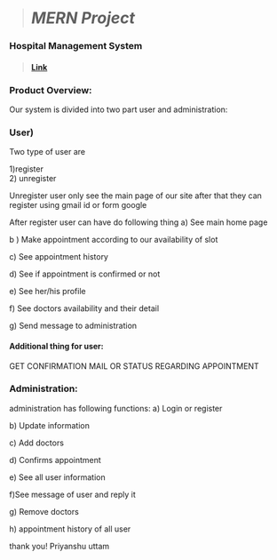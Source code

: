 > # 							*MERN Project*						

### Hospital Management System
> ####  [   Link ](https://city-hospital.vercel.app/ "   Link")

 ### Product Overview:
   Our system is divided into two  part user and administration:

### User)
  Two type of user are
  
  1)register  
  2) unregister
 
Unregister user only see the main page of our site after that they can register  using gmail id or form google 

After register user can have do following thing
a) See main  home page 

b ) Make appointment  according to our availability of slot

c) See appointment history

d) See if appointment is confirmed  or not 

e) See her/his profile 

f) See doctors availability and their detail

g) Send message  to administration

#### Additional thing for user: 

GET CONFIRMATION MAIL OR STATUS REGARDING APPOINTMENT

  ### Administration:  
  administration has following functions:
a) Login or register

b) Update information 

c) Add doctors

d) Confirms appointment

e) See all user information

f)See message of user and reply it

g) Remove doctors 

h) appointment history of all user


thank you!
Priyanshu uttam



